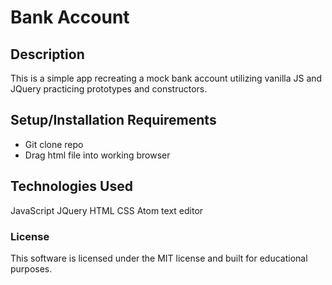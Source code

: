 # Bank Account


## Description

This is a simple app recreating a mock bank account utilizing vanilla JS and JQuery practicing prototypes and constructors.

## Setup/Installation Requirements

* Git clone repo
* Drag html file into working browser

## Technologies Used
JavaScript
JQuery
HTML
CSS
Atom text editor


### License

This software is licensed under the MIT license and built for educational purposes.
